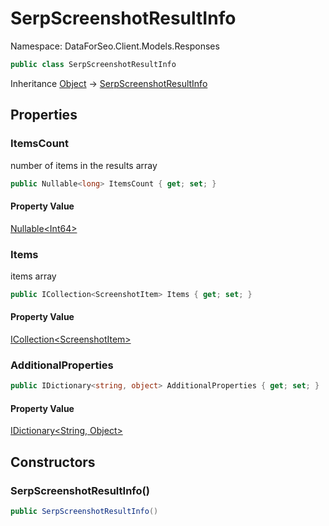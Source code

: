 # SerpScreenshotResultInfo

Namespace: DataForSeo.Client.Models.Responses

```csharp
public class SerpScreenshotResultInfo
```

Inheritance [Object](https://docs.microsoft.com/en-us/dotnet/api/system.object) → [SerpScreenshotResultInfo](./dataforseo.client.models.responses.serpscreenshotresultinfo.md)

## Properties

### **ItemsCount**

number of items in the results array

```csharp
public Nullable<long> ItemsCount { get; set; }
```

#### Property Value

[Nullable&lt;Int64&gt;](https://docs.microsoft.com/en-us/dotnet/api/system.nullable-1)<br>

### **Items**

items array

```csharp
public ICollection<ScreenshotItem> Items { get; set; }
```

#### Property Value

[ICollection&lt;ScreenshotItem&gt;](./dataforseo.client.models.screenshotitem.md)<br>

### **AdditionalProperties**

```csharp
public IDictionary<string, object> AdditionalProperties { get; set; }
```

#### Property Value

[IDictionary&lt;String, Object&gt;](https://docs.microsoft.com/en-us/dotnet/api/system.collections.generic.idictionary-2)<br>

## Constructors

### **SerpScreenshotResultInfo()**

```csharp
public SerpScreenshotResultInfo()
```
